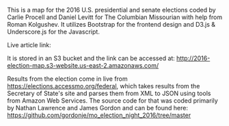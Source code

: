 This is a map for the 2016 U.S. presidential and senate elections coded by Carlie Procell and Daniel Levitt for The Columbian Missourian with help from Roman Kolgushev. It utilizes Bootstrap for the frontend design and D3.js & Underscore.js for the Javascript. 

Live article link:

It is stored in an S3 bucket and the link can be accessed at: http://2016-election-map.s3-website.us-east-2.amazonaws.com/

Results from the election come in live from https://elections.accessmo.org/federal, which takes results from the Secretary of State's site and parses them from XML to JSON using tools from Amazon Web Services. The source code for that was coded primarily by Nathan Lawrence and James Gordon and can be found here: https://github.com/gordonje/mo_election_night_2016/tree/master 